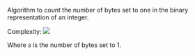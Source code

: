 Algorithm to count the number of bytes set to one in the binary representation of an integer.

Complexity: <img src="https://render.githubusercontent.com/render/math?math=O(s)"> 

Where *s* is the number of bytes set to 1.
